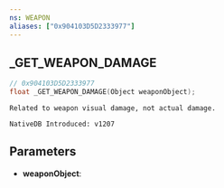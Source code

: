 ```yaml
---
ns: WEAPON
aliases: ["0x904103D5D2333977"]
---
```

## _GET_WEAPON_DAMAGE

```c
// 0x904103D5D2333977
float _GET_WEAPON_DAMAGE(Object weaponObject);
```

```
Related to weapon visual damage, not actual damage.

NativeDB Introduced: v1207
```

## Parameters
* **weaponObject**:
